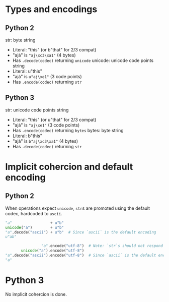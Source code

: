 # Types and encodings

## Python 2

str: byte string
  - Literal: "this" (or b"that" for 2/3 compat)
  - "ajá" is `"aj\xc3\xa1"` (4 bytes)
  - Has `.decode(codec)` returning `unicode`
unicode: unicode code points string
  - Literal: u"this"
  - "ajá" is `u"aj\xe1"` (3 code points)
  - Has `.encode(codec)` returning `str`

## Python 3

str: unicode code points string
  - Literal: "this" (or u"that" for 2/3 compat)
  - "ajá" is `"aj\xe1"` (3 code points)
  - Has `.encode(codec)` returning `bytes`
bytes: byte string
  - Literal: b"this"
  - "ajá" is `b"aj\xc3\xa1"` (4 bytes)
  - Has `.decode(codec)` returning `str`

# Implicit cohercion and default encoding

## Python 2

When operations expect `unicode`, `str`s are promoted using the default codec, hardcoded to `ascii`.

```python
"a"                 + u"b"
unicode("a")        + u"b"
"a".decode("ascii") + u"b"  # Since `ascii` is the default encoding
u"ab"

                "a".encode("utf-8")  # Note: `str`s should not respond to `encode`!
       unicode("a").encode("utf-8")
"a".decode("ascii").encode("utf-8")  # Since `ascii` is the default encoding
"a"
```

# Python 3

No implicit cohercion is done.



